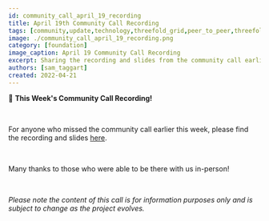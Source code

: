 ```yaml
---
id: community_call_april_19_recording
title: April 19th Community Call Recording
tags: [community,update,technology,threefold_grid,peer_to_peer,threefold_token]
image: ./community_call_april_19_recording.png
category: [foundation]
image_caption: April 19 Community Call Recording
excerpt: Sharing the recording and slides from the community call earlier in the week!
authors: [sam_taggart]
created: 2022-04-21
---
```


🚨 **This Week's Community Call Recording!**

<br/> 

For anyone who missed the community call earlier this week, please find the recording and slides [here](https://forum.threefold.io/t/threefold-april-19-2022-community-call-recording-presentation/2714).

<br/>

Many thanks to those who were able to be there with us in-person!

<br/>

*Please note the content of this call is for information purposes only and is subject to change as the project evolves.*
